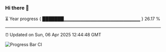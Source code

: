 ### Hi there 👋

⏳ Year progress { ███████▁▁▁▁▁▁▁▁▁▁▁▁▁▁▁▁▁▁▁▁▁▁▁ } 26.17 %

---

⏰ Updated on Sun, 06 Apr 2025 12:44:48 GMT

![Progress Bar CI](https://github.com/DhruviPatel157/GitHub-Actions-Demo/workflows/Progress%20Bar%20CI/badge.svg)
